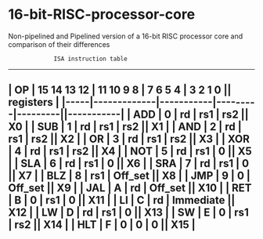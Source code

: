# 16-bit-RISC-processor-core
Non-pipelined and Pipelined version of a 16-bit RISC processor core and comparison of their differences


                 ISA instruction table
------------------------------------------------------------------
| OP  | 15 14 13 12 | 11 10 9 8 | 7 6 5 4 | 3 2 1 0 || registers |
|-----|-------------|-----------|---------|---------||-----------|
| ADD |      0      |     rd    |   rs1   |   rs2   ||    X0     |
| SUB |      1      |     rd    |   rs1   |   rs2   ||    X1     |
| AND |      2      |     rd    |   rs1   |   rs2   ||    X2     |
| OR  |      3      |     rd    |   rs1   |   rs2   ||    X3     |
| XOR |      4      |     rd    |   rs1   |   rs2   ||    X4     |
| NOT |      5      |     rd    |   rs1   |    0    ||    X5     |
| SLA |      6      |     rd    |   rs1   |    0    ||    X6     |
| SRA |      7      |     rd    |   rs1   |    0    ||    X7     |
| BLZ |      8      |     rs1   |      Off_set      ||    X8     |
| JMP |      9      |     0     |      Off_set      ||    X9     |
| JAL |      A      |     rd    |      Off_set      ||    X10    |
| RET |      B      |     0     |   rs1   |    0    ||    X11    |
| LI  |      C      |     rd    |     Immediate     ||    X12    |
| LW  |      D      |     rd    |   rs1   |    0    ||    X13    |
| SW  |      E      |     0     |   rs1   |   rs2   ||    X14    |
| HLT |      F      |     0     |   0     |    0    ||    X15    |
------------------------------------------------------------------
